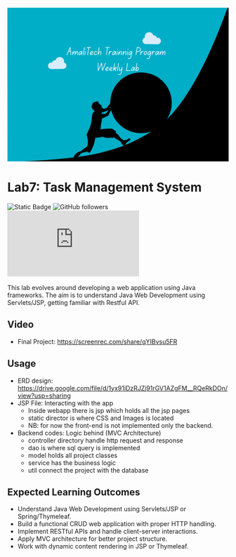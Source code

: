 [//]: # (![challenge banner]&#40;image/amaliTechLab.webp&#41;)
<img src="src/main/webapp/static/image/AmalitTech.png" alt="drawing" style="height:350px; width: 1000px"/>
# Lab7: Task Management System

![Static Badge](https://img.shields.io/badge/Framework_used-0-green?style=flat)
![GitHub followers](https://img.shields.io/github/followers/karangwaajika)
![GitHub file size in bytes](https://img.shields.io/github/size/karangwaajika/codeOfAfrica-challenges/index.html)


This lab evolves around developing a web application using Java frameworks.
The aim is to understand Java Web Development using Servlets/JSP, getting familiar with Restful API.

## Video

* Final Project: https://screenrec.com/share/qYIBvsu5FR

## Usage

* ERD design: https://drive.google.com/file/d/1yx91iDzRJZj91rGV1AZgFM__RQeRkDOn/view?usp=sharing
* JSP File: Interacting with the app
    - Inside webapp there is jsp which holds all the jsp pages
    - static director is where CSS and Images is located
    - NB: for now the front-end is not implemented only the backend.
* Backend codes: Logic behind (MVC Architecture)
    - controller directory handle http request and response
    - dao is where sql query is implemented
    - model holds all project classes
    - service has the business logic
    - util connect the project with the database

## Expected Learning Outcomes

- Understand Java Web Development using Servlets/JSP or Spring/Thymeleaf.
- Build a functional CRUD web application with proper HTTP handling.
- Implement RESTful APIs and handle client-server interactions.
- Apply MVC architecture for better project structure.
- Work with dynamic content rendering in JSP or Thymeleaf.